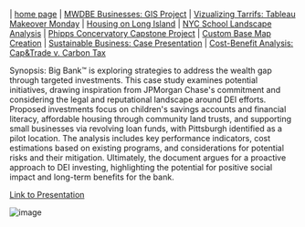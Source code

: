 | [home page](https://cristinagoeller.github.io/cristina-goeller-portfolio/) | [MWDBE Businesses: GIS Project](MWDBEBusinesses) | [Vizualizing Tarrifs: Tableau Makeover Monday](TableauRemake) | [Housing on Long Island](TellingStoriesDocumentation) | [NYC School Landscape Analysis](EDCSchoolsAnalysis) | [Phipps Concervatory Capstone Project](CapstoneProjectPhipps) | [Custom Base Map Creation](AdvancedGISPortfolio) | [Sustainable Business: Case Presentation](SustainableBusiness) | [Cost-Benefit Analysis: Cap&Trade v. Carbon Tax](Cap&TradevCarbonTax)

Synopsis: 
Big Bank™ is exploring strategies to address the wealth gap through targeted investments. This case study examines potential initiatives, drawing inspiration from JPMorgan Chase's commitment and considering the legal and reputational landscape around DEI efforts. Proposed investments focus on children's savings accounts and financial literacy, affordable housing through community land trusts, and supporting small businesses via revolving loan funds, with Pittsburgh identified as a pilot location. The analysis includes key performance indicators, cost estimations based on existing programs, and considerations for potential risks and their mitigation. Ultimately, the document argues for a proactive approach to DEI investing, highlighting the potential for positive social impact and long-term benefits for the bank.

[Link to Presentation](https://docs.google.com/presentation/d/1OGTNMJJjuPCIT23a_w-T9U7La00A8atizpuNwmcqJ98/edit?usp=sharing)

![image](https://github.com/user-attachments/assets/72cc5d2c-3c76-44f1-9b58-51172eb4e66b)




